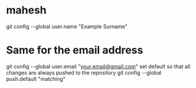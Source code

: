 mahesh
======
git config --global user.name "Example Surname"
# Same for the email address
git config --global user.email "your.email@gmail.com" 
 set default so that all changes are always pushed to the repository
git config --global push.default "matching"








